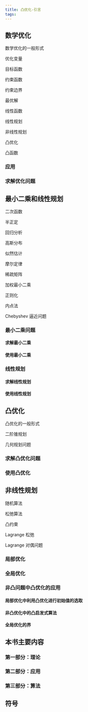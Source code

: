 ```yaml
---
title: 凸优化-引言
tags:
---
```


## 数学优化

数学优化的一般形式

优化变量

目标函数

约束函数

约束边界

最优解

线性函数

线性规划

非线性规划

凸优化

凸函数

### 应用

### 求解优化问题

## 最小二乘和线性规划

二次函数

半正定

回归分析

高斯分布

似然估计

摩尔定律

稀疏矩阵

加权最小二乘

正则化

内点法

Chebyshev 逼近问题

### 最小二乘问题

#### 求解最小二乘

#### 使用最小二乘

### 线性规划

#### 求解线性规划

#### 使用线性规划

## 凸优化

凸优化的一般形式

二阶锥规划

几何规划问题

### 求解凸优化问题

### 使用凸优化

## 非线性规划

随机算法

松弛算法

凸约束

Lagrange 松弛

Lagrange 对偶问题

### 局部优化

### 全局优化

### 非凸问题中凸优化的应用

#### 局部优化中利用凸优化进行初始值的选取

#### 非凸优化中的凸启发式算法

#### 全局优化的界

## 本书主要内容

### 第一部分：理论

### 第二部分：应用

### 第三部分：算法

## 符号



